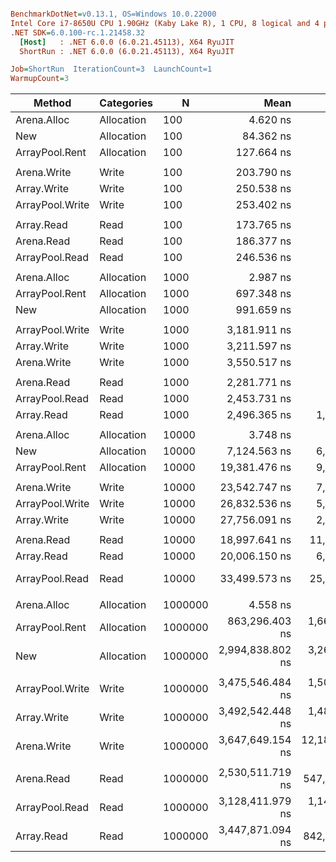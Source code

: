 ``` ini

BenchmarkDotNet=v0.13.1, OS=Windows 10.0.22000
Intel Core i7-8650U CPU 1.90GHz (Kaby Lake R), 1 CPU, 8 logical and 4 physical cores
.NET SDK=6.0.100-rc.1.21458.32
  [Host]   : .NET 6.0.0 (6.0.21.45113), X64 RyuJIT
  ShortRun : .NET 6.0.0 (6.0.21.45113), X64 RyuJIT

Job=ShortRun  IterationCount=3  LaunchCount=1  
WarmupCount=3  

```
|          Method | Categories |       N |             Mean |              Error |          StdDev |      Ratio |   RatioSD |    Gen 0 |    Gen 1 |    Gen 2 |    Allocated |
|---------------- |----------- |-------- |-----------------:|-------------------:|----------------:|-----------:|----------:|---------:|---------:|---------:|-------------:|
|     Arena.Alloc | Allocation |     100 |         4.620 ns |          1.9060 ns |       0.1045 ns |       1.00 |      0.00 |        - |        - |        - |            - |
|             New | Allocation |     100 |        84.362 ns |        216.8450 ns |      11.8860 ns |      18.27 |      2.59 |   0.4953 |        - |        - |      2,072 B |
|  ArrayPool.Rent | Allocation |     100 |       127.664 ns |         98.4534 ns |       5.3966 ns |      27.66 |      1.80 |   0.6292 |        - |        - |      2,632 B |
|                 |            |         |                  |                    |                 |            |           |          |          |          |              |
|     Arena.Write |      Write |     100 |       203.790 ns |          9.5719 ns |       0.5247 ns |       1.00 |      0.00 |        - |        - |        - |            - |
|     Array.Write |      Write |     100 |       250.538 ns |        103.5169 ns |       5.6741 ns |       1.23 |      0.03 |        - |        - |        - |            - |
| ArrayPool.Write |      Write |     100 |       253.402 ns |        166.0373 ns |       9.1011 ns |       1.24 |      0.04 |        - |        - |        - |            - |
|                 |            |         |                  |                    |                 |            |           |          |          |          |              |
|      Array.Read |       Read |     100 |       173.765 ns |         33.4571 ns |       1.8339 ns |       0.93 |      0.01 |        - |        - |        - |            - |
|      Arena.Read |       Read |     100 |       186.377 ns |         33.3999 ns |       1.8308 ns |       1.00 |      0.00 |        - |        - |        - |            - |
|  ArrayPool.Read |       Read |     100 |       246.536 ns |         13.6353 ns |       0.7474 ns |       1.32 |      0.01 |        - |        - |        - |            - |
|                 |            |         |                  |                    |                 |            |           |          |          |          |              |
|     Arena.Alloc | Allocation |    1000 |         2.987 ns |          0.5918 ns |       0.0324 ns |       1.00 |      0.00 |        - |        - |        - |            - |
|  ArrayPool.Rent | Allocation |    1000 |       697.348 ns |        554.2600 ns |      30.3809 ns |     233.43 |      8.19 |   4.8933 |        - |        - |     20,552 B |
|             New | Allocation |    1000 |       991.659 ns |         65.2448 ns |       3.5763 ns |     332.02 |      2.67 |   4.7960 |        - |        - |     20,072 B |
|                 |            |         |                  |                    |                 |            |           |          |          |          |              |
| ArrayPool.Write |      Write |    1000 |     3,181.911 ns |        527.3880 ns |      28.9079 ns |       0.90 |      0.00 |        - |        - |        - |            - |
|     Array.Write |      Write |    1000 |     3,211.597 ns |        796.3601 ns |      43.6512 ns |       0.90 |      0.02 |        - |        - |        - |            - |
|     Arena.Write |      Write |    1000 |     3,550.517 ns |        507.9221 ns |      27.8409 ns |       1.00 |      0.00 |        - |        - |        - |            - |
|                 |            |         |                  |                    |                 |            |           |          |          |          |              |
|      Arena.Read |       Read |    1000 |     2,281.771 ns |        457.6523 ns |      25.0855 ns |       1.00 |      0.00 |        - |        - |        - |            - |
|  ArrayPool.Read |       Read |    1000 |     2,453.731 ns |        667.5977 ns |      36.5933 ns |       1.08 |      0.02 |        - |        - |        - |            - |
|      Array.Read |       Read |    1000 |     2,496.365 ns |      1,014.7835 ns |      55.6237 ns |       1.09 |      0.03 |        - |        - |        - |            - |
|                 |            |         |                  |                    |                 |            |           |          |          |          |              |
|     Arena.Alloc | Allocation |   10000 |         3.748 ns |          0.6652 ns |       0.0365 ns |       1.00 |      0.00 |        - |        - |        - |            - |
|             New | Allocation |   10000 |     7,124.563 ns |      6,256.7242 ns |     342.9522 ns |   1,900.60 |     87.39 |  47.6151 |        - |        - |    200,072 B |
|  ArrayPool.Rent | Allocation |   10000 |    19,381.476 ns |      9,694.5973 ns |     531.3936 ns |   5,170.49 |    130.31 |  83.3130 |  83.3130 |  83.3130 |    327,780 B |
|                 |            |         |                  |                    |                 |            |           |          |          |          |              |
|     Arena.Write |      Write |   10000 |    23,542.747 ns |      7,127.9194 ns |     390.7053 ns |       1.00 |      0.00 |        - |        - |        - |            - |
| ArrayPool.Write |      Write |   10000 |    26,832.536 ns |      5,092.2243 ns |     279.1220 ns |       1.14 |      0.01 |        - |        - |        - |            - |
|     Array.Write |      Write |   10000 |    27,756.091 ns |      2,375.4432 ns |     130.2061 ns |       1.18 |      0.02 |        - |        - |        - |            - |
|                 |            |         |                  |                    |                 |            |           |          |          |          |              |
|      Arena.Read |       Read |   10000 |    18,997.641 ns |     11,134.7514 ns |     610.3333 ns |       1.00 |      0.00 |        - |        - |        - |            - |
|      Array.Read |       Read |   10000 |    20,006.150 ns |      6,089.7382 ns |     333.7991 ns |       1.05 |      0.02 |        - |        - |        - |            - |
|  ArrayPool.Read |       Read |   10000 |    33,499.573 ns |     25,574.0680 ns |   1,401.8010 ns |       1.76 |      0.03 |        - |        - |        - |            - |
|                 |            |         |                  |                    |                 |            |           |          |          |          |              |
|     Arena.Alloc | Allocation | 1000000 |         4.558 ns |          5.1871 ns |       0.2843 ns |       1.00 |      0.00 |        - |        - |        - |            - |
|  ArrayPool.Rent | Allocation | 1000000 |   863,296.403 ns |  1,661,244.0112 ns |  91,058.3899 ns | 189,999.16 | 24,627.73 | 107.9102 | 107.9102 | 107.9102 | 20,971,594 B |
|             New | Allocation | 1000000 | 2,994,838.802 ns |  3,266,981.4370 ns | 179,074.2765 ns | 660,331.57 | 78,572.77 | 289.0625 | 289.0625 | 289.0625 | 20,000,145 B |
|                 |            |         |                  |                    |                 |            |           |          |          |          |              |
| ArrayPool.Write |      Write | 1000000 | 3,475,546.484 ns |  1,500,756.1164 ns |  82,261.5068 ns |       0.98 |      0.20 |        - |        - |        - |          2 B |
|     Array.Write |      Write | 1000000 | 3,492,542.448 ns |  1,480,488.6578 ns |  81,150.5790 ns |       0.98 |      0.21 |        - |        - |        - |          2 B |
|     Arena.Write |      Write | 1000000 | 3,647,649.154 ns | 12,182,246.7340 ns | 667,750.0506 ns |       1.00 |      0.00 |        - |        - |        - |          2 B |
|                 |            |         |                  |                    |                 |            |           |          |          |          |              |
|      Arena.Read |       Read | 1000000 | 2,530,511.719 ns |    547,575.5717 ns |  30,014.4648 ns |       1.00 |      0.00 |        - |        - |        - |          2 B |
|  ArrayPool.Read |       Read | 1000000 | 3,128,411.979 ns |  1,140,919.5810 ns |  62,537.6521 ns |       1.24 |      0.03 |        - |        - |        - |          2 B |
|      Array.Read |       Read | 1000000 | 3,447,871.094 ns |    842,454.5760 ns |  46,177.7780 ns |       1.36 |      0.03 |        - |        - |        - |          4 B |
